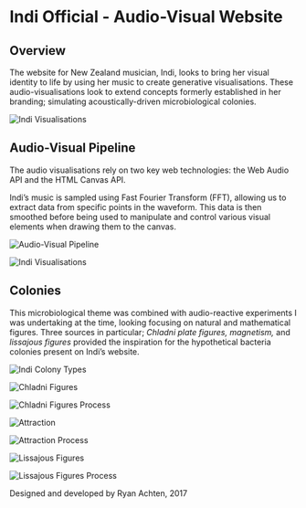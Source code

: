 # Indi Official - Audio-Visual Website

## Overview
The website for New Zealand musician, Indi, looks to bring her visual identity to life by using her music to create generative visualisations. These audio-visualisations look to extend concepts formerly established in her branding; simulating acoustically-driven microbiological colonies.

![Indi Visualisations](https://mir-s3-cdn-cf.behance.net/project_modules/1400/49d56562797437.5aa0e4ac4257d.jpg)

## Audio-Visual Pipeline
The audio visualisations rely on two key web technologies: the Web Audio API and the HTML Canvas API.

Indi’s music is sampled using Fast Fourier Transform (FFT), allowing us to extract data from specific points in the waveform. This data is then smoothed before being used to manipulate and control various visual elements when drawing them to the canvas.

![Audio-Visual Pipeline](https://mir-s3-cdn-cf.behance.net/project_modules/1400/7e557662797437.5ae39c6409eb3.png)

![Indi Visualisations](https://mir-s3-cdn-cf.behance.net/project_modules/1400/9f0f2562797437.5aa0da0775039.jpg)

## Colonies
This microbiological theme was combined with audio-reactive experiments I was undertaking at the time, looking focusing on natural and mathematical figures. Three sources in particular; _Chladni plate figures, magnetism,_ and _lissajous figures_ provided the inspiration for the hypothetical bacteria colonies present on Indi’s website.

![Indi Colony Types](https://mir-s3-cdn-cf.behance.net/project_modules/max_1200/a4b9e862797437.5ae39c640a28c.png)

![Chladni Figures](https://mir-s3-cdn-cf.behance.net/project_modules/1400/c7fdff62797437.5a9f9c3dc3034.gif)

![Chladni Figures Process](https://mir-s3-cdn-cf.behance.net/project_modules/max_1200/ef27de62797437.5ae39ff76c1d7.png)

![Attraction](https://mir-s3-cdn-cf.behance.net/project_modules/1400/d73a1662797437.5aa0c27c31214.gif)

![Attraction Process](https://mir-s3-cdn-cf.behance.net/project_modules/max_1200/c3e09a62797437.5ae39ff76bb72.png)

![Lissajous Figures](https://mir-s3-cdn-cf.behance.net/project_modules/1400/897f1562797437.5a9fa38b23c07.gif)

![Lissajous Figures Process](https://mir-s3-cdn-cf.behance.net/project_modules/max_1200/1f76bc62797437.5ae39ff76c734.png)

Designed and developed by Ryan Achten, 2017
